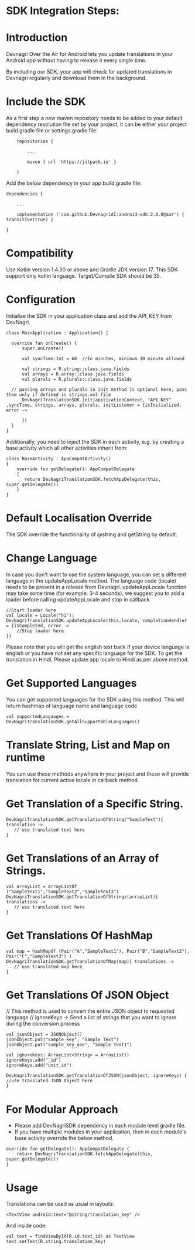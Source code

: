 # SDK Integration Steps:
# Introduction
Devnagri Over the Air for Android lets you update translations in your Android app without having to release it every single time.

By including our SDK, your app will check for updated translations in Devnagri regularly and download them in the background.

# Include the SDK
As a first step a new maven repository needs to be added to your default dependency resolution file set by your project, it can be either your project build.gradle file or settings.gradle file:

        repositories {

            ...

            maven { url 'https://jitpack.io' }

        }
	

Add the below dependency in your app build.gradle file:

	dependencies {
	
	    ...
	    
	    implementation ('com.github.DevnagriAI:android-sdk:2.0.0@aar') { transitive(true) }
	    
	}
        
       

 
# Compatibility
 Use Kotlin version 1.4.30 or above and Gradle JDK version 17. This SDK support only kotlin language. Target/Compile SDK should be 35.
 
# Configuration

Initialise the SDK in your application class and add the API_KEY from DevNagri. 

    class MainApplication : Application() {
    
      override fun onCreate() {
          super.onCreate()
            
          val syncTime:Int = 60  //In minutes, minimum 10 minute allowed
          
          val strings = R.string::class.java.fields
          val arrays = R.array::class.java.fields
          val plurals = R.plurals::class.java.fields
	  
	  // passing arrays and plurals in init method is optional here, pass them only if defined in strings.xml file
          DevNagriTranslationSDK.init(applicationContext, "API_KEY" ,syncTime, strings, arrays, plurals, initListener = {isInitialized, error ->
			
          })
      }
    }
 

Additionally, you need to inject the SDK in each activity, e.g. by creating a base activity which all other activities inherit from:

    class BaseActivity : AppCompatActivity() 
    {
        override fun getDelegate(): AppCompatDelegate 
        {
           return DevNagriTranslationSDK.fetchAppDelegate(this, super.getDelegate())
        }
    }

# Default Localisation Override
   The SDK override the functionality of @string and getString by default. 

# Change Language

In case you don't want to use the system language, you can set a different language in the updateAppLocale method. The language code (locale) needs to be present in a release from Devnagri.
updateAppLocale function may take some time (for example: 3-4 seconds), we suggest you to add a loader before calling updateAppLocale and stop in callback.

	//Start loader here
	val locale = Locale("hi");
	DevNagriTranslationSDK.updateAppLocale(this,locale, completionHandler = {isCompleted, error ->  
		//Stop loader here
	})

Please note that you will get the english text back if your device language is english or you have not set any specific language for the SDK. To get the translation in Hindi, Please update app locale to Hindi as per above method.

# Get Supported Languages

You can get supported languages for the SDK using this method.
This will return hashmap of language name and language code

	val supportedLangauges =  DevNagriTranslationSDK.getAllSupportableLanguages()
 

# Translate String, List and Map on runtime

You can use these methods anywhere in your project and these will provide translation for current active locale in callback method.

# Get Translation of a Specific String.

    DevNagriTranslationSDK.getTranslationOfString("SampleText"){ translation ->
  	   // use translated text here       
    }
 

# Get Translations of an Array of Strings.

    val arrayList = arrayListOf ("SampleText1","SampleText2","SampleText3")
    DevNagriTranslationSDK.getTranslationOfStrings(arrayList){ translations ->
  	   // use translated text here       
    }
 
 
# Get Translations Of HashMap 

    val map = hashMapOf (Pair("A","SampleText1"), Pair("B","SampleText2"), Pair("C","SampleText3") )
    DevNagriTranslationSDK.getTranslationOfMap(map){ translations ->
       // use translated map here
    }
 

# Get Translations Of JSON Object

   // This method is used to convert the entire JSON object to requested language
   // ignoreKeys -> Send a list of strings that you want to ignore during the conversion process

    val jsonObject = JSONObject()
    jsonObject.put("sample_key", "Sample Text")
    jsonObject.put("sample_key_one", "Sample Text1")

    val ignoreKeys: ArrayList<String> = ArrayList()
    ignoreKeys.add("_id")
    ignoreKeys.add("unit_id")

    DevNagriTranslationSDK.getTranslationOfJSON(jsonObject, ignoreKeys) {
	//use translated JSON Object here
    }

# For Modular Approach
   - Please add DevNagriSDK dependency in each module level gradle file.
   - If you have multiple modules in your application, 
   then in each module's base activity override the below method.

	override fun getDelegate(): AppCompatDelegate {
		return DevNagriTranslationSDK.fetchAppDelegate(this, super.getDelegate())
	}

# Usage

Translations can be used as usual in layouts:

    <TextView android:text="@string/translation_key" />


And inside code:

    val text = findViewById(R.id.text_id) as TextView
    text.setText(R.string.translation_key)

